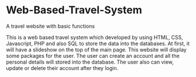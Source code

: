 # Web-Based-Travel-System
A travel website with basic functions

This is a web based travel system which developed by using HTML, CSS, Javascript, PHP and also SQL to store the data into the databases. At first, it will have a slideshow on the top of the main page. This website will display some packages for the user. The user can create an account and all the personal details will stored into the database. The user also can view, update or delete their account after they login.
